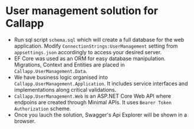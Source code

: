 # User management solution for Callapp

- Run sql script `schema.sql` which will create a full database for the web application. Modify `ConnectionStrings:UserManagement` setting from `appsettings.json` accordingly to access your desired server.
- EF Core was used as an ORM for easy database manipulation. Migrations, Context and Entities are placed in `Callapp.UserManagement.Data`.
- We have business logic organised into `Callapp.UserManagement.Application`. It includes service interfaces and implementations along critical validations.
- `Callapp.UserManagement.Web` is an ASP.NET Core Web API where endpoins are created through Minimal APIs. It uses `Bearer Token Authorization` scheme.
- Once you lauch the solution, Swagger's Api Explorer will be shown in a browser.